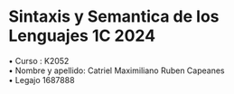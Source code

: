# Sintaxis y Semantica de los Lenguajes 1C 2024
• Curso : K2052  
• Nombre y apellido: Catriel Maximiliano Ruben Capeanes  
• Legajo 1687888  

